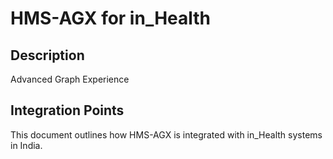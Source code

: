 # HMS-AGX for in_Health

## Description

Advanced Graph Experience

## Integration Points

This document outlines how HMS-AGX is integrated with in_Health systems in India.
